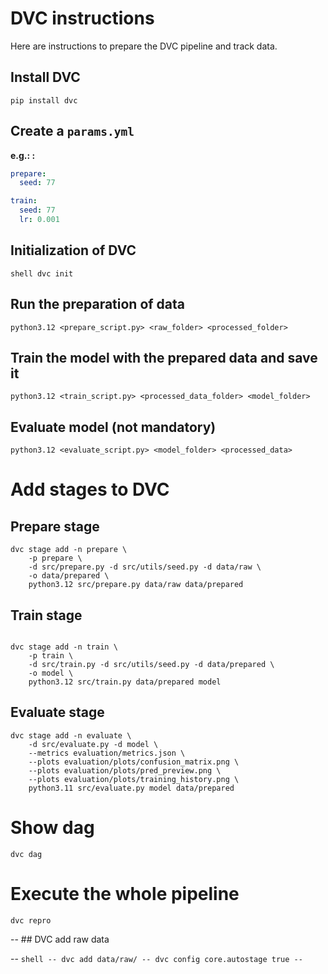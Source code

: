 # DVC instructions

Here are instructions to prepare the DVC pipeline and track data.

## Install DVC
```
pip install dvc
```

## Create a `params.yml`
**e.g.: :**
```yaml
prepare:
  seed: 77

train:
  seed: 77
  lr: 0.001
```

## Initialization of DVC
``shell
dvc init
``


## Run the preparation of data
```shell
python3.12 <prepare_script.py> <raw_folder> <processed_folder>
```

## Train the model with the prepared data and save it 
```shell
python3.12 <train_script.py> <processed_data_folder> <model_folder>
```

## Evaluate model (not mandatory)
```shell
python3.12 <evaluate_script.py> <model_folder> <processed_data>
```

# Add stages to DVC

## Prepare stage
```shell
dvc stage add -n prepare \
    -p prepare \
    -d src/prepare.py -d src/utils/seed.py -d data/raw \
    -o data/prepared \
    python3.12 src/prepare.py data/raw data/prepared
```

## Train stage
```shell

dvc stage add -n train \
    -p train \
    -d src/train.py -d src/utils/seed.py -d data/prepared \
    -o model \
    python3.12 src/train.py data/prepared model
```

## Evaluate stage
```shell
dvc stage add -n evaluate \
    -d src/evaluate.py -d model \
    --metrics evaluation/metrics.json \
    --plots evaluation/plots/confusion_matrix.png \
    --plots evaluation/plots/pred_preview.png \
    --plots evaluation/plots/training_history.png \
    python3.11 src/evaluate.py model data/prepared
```

# Show dag
```shell
dvc dag
```

# Execute the whole pipeline
```shell
dvc repro
```


-- ## DVC add raw data

-- ```shell
-- dvc add data/raw/
-- dvc config core.autostage true
-- ```

